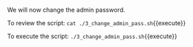 
We will now change the admin password.

To review the script: `cat ./3_change_admin_pass.sh`{{execute}}

To execute the script: `./3_change_admin_pass.sh`{{execute}}
